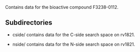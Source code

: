 Contains data for the bioactive compound F3238-0112.

## Subdirectories

- cside/ contains data for the C-side search space on rv1821.

- nside/ contains data for the N-side search space on rv1821.

